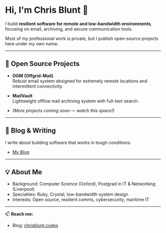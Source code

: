 # Hi, I'm Chris Blunt 👋

I build **resilient software for remote and low-bandwidth environments**, focusing on email, archiving, and secure communication tools.  

Most of my professional work is private, but I publish open-source projects here under my own name.  

---

## 🚀 Open Source Projects

- **OGM (Offgrid-Mail)**  
  Robust email system designed for extremely remote locations and intermittent connectivity.  

- **MailVault**  
  Lightweight offline mail archiving system with full-text search.  

- *(More projects coming soon — watch this space!)*

---

## 📝 Blog & Writing

I write about building software that works in tough conditions:  
- [My Blog](https://blog.chrisblunt.codes)  
---

## 💡 About Me

- Background: Computer Science (Oxford), Postgrad in IT & Networking (Liverpool)  
- Specialties: Ruby, Crystal, low-bandwidth system design  
- Interests: Open source, resilient comms, cybersecurity, maritime IT  

---

📫 **Reach me:**  
- Blog: [chrisblunt.codes](https://www.chrisblunt.codes)  


<!--
**chrisblunt-codes/chrisblunt-codes** is a ✨ _special_ ✨ repository because its `README.md` (this file) appears on your GitHub profile.

Here are some ideas to get you started:

- 🔭 I’m currently working on ...
- 🌱 I’m currently learning ...
- 👯 I’m looking to collaborate on ...
- 🤔 I’m looking for help with ...
- 💬 Ask me about ...
- 📫 How to reach me: ...
- 😄 Pronouns: ...
- ⚡ Fun fact: ...
-->
